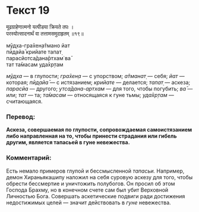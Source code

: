 # Текст 19

मूढग्राहेणात्मनो यत्पीडया क्रियते तपः ।  
परस्योत्सादनार्थं वा तत्तामसमुदाहृतम् ॥१९॥

мӯд̣ха-гра̄хен̣а̄тмано йат  
пӣд̣айа̄ крийате тапат̣  
парасйотса̄дана̄ртхам̇ ва̄  
тат та̄масам уда̄хр̣там

_мӯд̣ха_ — в глупости; _гра̄хен̣а_ — с упорством; _а̄тманат̣_ — себя; _йат_ — которая; _пӣд̣айа̄_ — с истязанием; _крийате_ — делается; _тапат̣_ — аскеза; _парасйа_ — другого; _утса̄дана-артхам_ — для того, чтобы погубить; _ва̄_ — или; _тат_ — та; _та̄масам_ — относящаяся к гуне тьмы; _уда̄хр̣там_ — считающаяся.

### Перевод:

**Аскеза, совершаемая по глупости, сопровождаемая самоистязанием либо направленная на то, чтобы принести страдания или гибель другим, является тапасьей в гуне невежества.**

### Комментарий:

Есть немало примеров глупой и бессмысленной _тапасьи._ Например, демон Хираньякашипу наложил на себя суровую аскезу для того, чтобы обрести бессмертие и уничтожить полубогов. Он просил об этом Господа Брахму, но в конечном счете сам был убит Верховной Личностью Бога. Совершать аскетические подвиги ради достижения недостижимых целей — значит действовать в _гуне_ невежества.